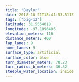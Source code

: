 ```yaml
---
title: "Baylor"
date: 2018-10-21T18:41:53.511Z
tags: ["big-12"]
latitude: 31.5554818
longitude: -97.1096405
elevation_meters: 116
distance_meters: 400
lap_lanes: 9
home_lanes: 9
surface_type: artificial
surface_color: blue
turn_diameter_meters: 78.23
turn_radius_b_meters: 36.32
steeple_water_location: inside
---
```


